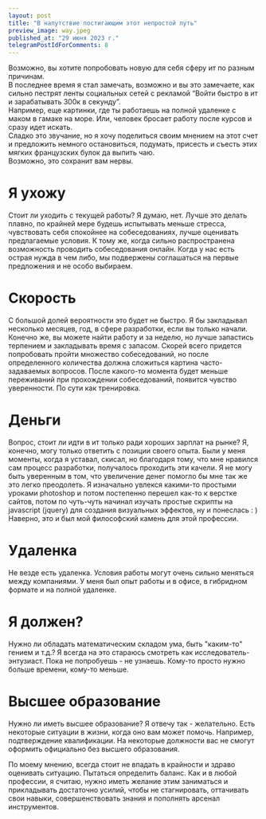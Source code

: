 ```yaml
---
layout: post
title: "В напутствие постигающим этот непростой путь"
preview_image: way.jpeg
published_at: "29 июня 2023 г."
telegramPostIdForComments: 8
---
```


Возможно, вы хотите попробовать новую для себя сферу ит по разным причинам.  
В последнее время я стал замечать, возможно и вы это замечаете, как сильно пестрят ленты социальных сетей с рекламой “Войти быстро в ит и зарабатывать 300к в секунду”.   
Например, еще картинки, где ты работаешь на полной удаленке с маком в гамаке на море. Или, человек бросает работу после курсов и сразу идет искать.  
Сладко это звучание, но я хочу поделиться своим мнением на этот счет и предложить немного остановиться, подумать, присесть и съесть этих мягких французских булок да выпить чаю.   
Возможно, это сохранит вам нервы.

# Я ухожу
Стоит ли уходить с текущей работы? Я думаю, нет. Лучше это делать плавно, по крайней мере будешь испытывать меньше стресса, чувствовать себя спокойнее на собеседованиях, лучше оценивать предлагаемые условия. К тому же, когда сильно распространена возможность проводить собеседования онлайн. Когда у нас есть острая нужда в чем либо, мы подвержены соглашаться на первые предложения и не особо выбираем.

# Скорость
С большой долей вероятности это будет не быстро. Я бы закладывал несколько месяцев, год, в сфере разработки, если вы только начали. Конечно же, вы можете найти работу и за неделю, но лучше запастись терпением и закладывать время с запасом. Скорей всего придется попробовать пройти множество собеседований, но после определенного количества должна сложиться картина часто-задаваемых вопросов. После какого-то момента будет меньше переживаний при прохождении собеседований, появится чувство уверенности. По сути как тренировка.

# Деньги
Вопрос, стоит ли идти в ит только ради хороших зарплат на рынке? Я, конечно, могу только ответить с позиции своего опыта. Были у меня моменты, когда я уставал, скисал, но благодаря тому, что мне нравился сам процесс разработки, получалось проходить эти качели. Я не могу быть уверенным в том, что увеличение денег помогло бы мне так же это легко преодолеть. Я изначально увлекся какими-то простыми уроками photoshop и потом постепенно перешел как-то к верстке сайтов, потом по чуть-чуть начинал изучать простые скрипты на javascript (jquery) для создания визуальных эффектов, ну и понеслась : ) Наверно, это и был мой философский камень для этой профессии.

# Удаленка
Не везде есть удаленка. Условия работы могут очень сильно меняться между компаниями. У меня был опыт работы и в офисе, в гибридном формате и на полной удаленке. 

# Я должен?
Нужно ли обладать математическим складом ума, быть "каким-то" гением и т.д.? Я всегда на это стараюсь смотреть как исследователь-энтузиаст. Пока не попробуешь - не узнаешь. Кому-то просто нужно больше времени, кому-то меньше. 

# Высшее образование
Нужно ли иметь высшее образование? Я отвечу так - желательно. Есть некоторые ситуации в жизни, когда оно вам может помочь. Например, подтверждение квалификации. На некоторые должности вас не смогут оформить официально без высшего образования. 

По моему мнению, всегда стоит не впадать в крайности и здраво оценивать ситуацию.
Пытаться определить баланс. Как и в любой профессии, я считаю, нужно иметь желание этим заниматься и прикладывать достаточно усилий, чтобы не стагнировать, оттачивать свои навыки, совершенствовать знания и пополнять арсенал инструментов. 
